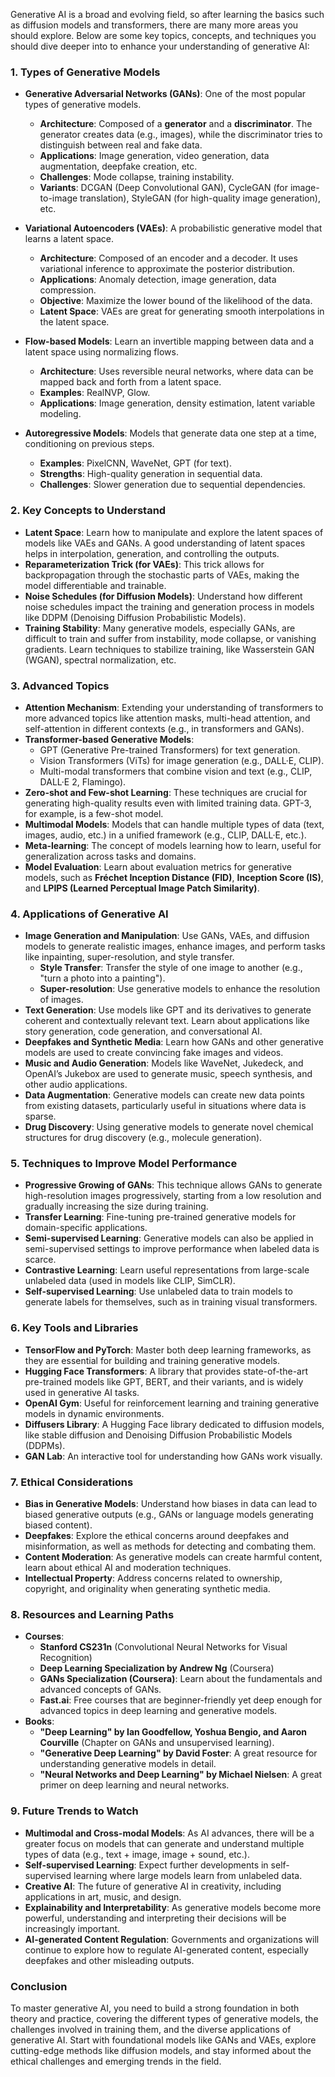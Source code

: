 Generative AI is a broad and evolving field, so after learning the basics such as diffusion models and transformers, there are many more areas you should explore. Below are some key topics, concepts, and techniques you should dive deeper into to enhance your understanding of generative AI:

### 1. **Types of Generative Models**
   - **Generative Adversarial Networks (GANs)**: One of the most popular types of generative models.
     - **Architecture**: Composed of a **generator** and a **discriminator**. The generator creates data (e.g., images), while the discriminator tries to distinguish between real and fake data.
     - **Applications**: Image generation, video generation, data augmentation, deepfake creation, etc.
     - **Challenges**: Mode collapse, training instability.
     - **Variants**: DCGAN (Deep Convolutional GAN), CycleGAN (for image-to-image translation), StyleGAN (for high-quality image generation), etc.
     
   - **Variational Autoencoders (VAEs)**: A probabilistic generative model that learns a latent space.
     - **Architecture**: Composed of an encoder and a decoder. It uses variational inference to approximate the posterior distribution.
     - **Applications**: Anomaly detection, image generation, data compression.
     - **Objective**: Maximize the lower bound of the likelihood of the data.
     - **Latent Space**: VAEs are great for generating smooth interpolations in the latent space.

   - **Flow-based Models**: Learn an invertible mapping between data and a latent space using normalizing flows.
     - **Architecture**: Uses reversible neural networks, where data can be mapped back and forth from a latent space.
     - **Examples**: RealNVP, Glow.
     - **Applications**: Image generation, density estimation, latent variable modeling.

   - **Autoregressive Models**: Models that generate data one step at a time, conditioning on previous steps.
     - **Examples**: PixelCNN, WaveNet, GPT (for text).
     - **Strengths**: High-quality generation in sequential data.
     - **Challenges**: Slower generation due to sequential dependencies.

### 2. **Key Concepts to Understand**
   
   - **Latent Space**: Learn how to manipulate and explore the latent spaces of models like VAEs and GANs. A good understanding of latent spaces helps in interpolation, generation, and controlling the outputs.
   - **Reparameterization Trick (for VAEs)**: This trick allows for backpropagation through the stochastic parts of VAEs, making the model differentiable and trainable.
   - **Noise Schedules (for Diffusion Models)**: Understand how different noise schedules impact the training and generation process in models like DDPM (Denoising Diffusion Probabilistic Models).
   - **Training Stability**: Many generative models, especially GANs, are difficult to train and suffer from instability, mode collapse, or vanishing gradients. Learn techniques to stabilize training, like Wasserstein GAN (WGAN), spectral normalization, etc.

### 3. **Advanced Topics**
   
   - **Attention Mechanism**: Extending your understanding of transformers to more advanced topics like attention masks, multi-head attention, and self-attention in different contexts (e.g., in transformers and GANs).
   - **Transformer-based Generative Models**:
     - GPT (Generative Pre-trained Transformers) for text generation.
     - Vision Transformers (ViTs) for image generation (e.g., DALL·E, CLIP).
     - Multi-modal transformers that combine vision and text (e.g., CLIP, DALL·E 2, Flamingo).
   - **Zero-shot and Few-shot Learning**: These techniques are crucial for generating high-quality results even with limited training data. GPT-3, for example, is a few-shot model.
   - **Multimodal Models**: Models that can handle multiple types of data (text, images, audio, etc.) in a unified framework (e.g., CLIP, DALL·E, etc.).
   - **Meta-learning**: The concept of models learning how to learn, useful for generalization across tasks and domains. 
   - **Model Evaluation**: Learn about evaluation metrics for generative models, such as **Fréchet Inception Distance (FID)**, **Inception Score (IS)**, and **LPIPS (Learned Perceptual Image Patch Similarity)**.

### 4. **Applications of Generative AI**
   - **Image Generation and Manipulation**: Use GANs, VAEs, and diffusion models to generate realistic images, enhance images, and perform tasks like inpainting, super-resolution, and style transfer.
     - **Style Transfer**: Transfer the style of one image to another (e.g., "turn a photo into a painting").
     - **Super-resolution**: Use generative models to enhance the resolution of images.
   - **Text Generation**: Use models like GPT and its derivatives to generate coherent and contextually relevant text. Learn about applications like story generation, code generation, and conversational AI.
   - **Deepfakes and Synthetic Media**: Learn how GANs and other generative models are used to create convincing fake images and videos.
   - **Music and Audio Generation**: Models like WaveNet, Jukedeck, and OpenAI’s Jukebox are used to generate music, speech synthesis, and other audio applications.
   - **Data Augmentation**: Generative models can create new data points from existing datasets, particularly useful in situations where data is sparse.
   - **Drug Discovery**: Using generative models to generate novel chemical structures for drug discovery (e.g., molecule generation).

### 5. **Techniques to Improve Model Performance**
   - **Progressive Growing of GANs**: This technique allows GANs to generate high-resolution images progressively, starting from a low resolution and gradually increasing the size during training.
   - **Transfer Learning**: Fine-tuning pre-trained generative models for domain-specific applications.
   - **Semi-supervised Learning**: Generative models can also be applied in semi-supervised settings to improve performance when labeled data is scarce.
   - **Contrastive Learning**: Learn useful representations from large-scale unlabeled data (used in models like CLIP, SimCLR).
   - **Self-supervised Learning**: Use unlabeled data to train models to generate labels for themselves, such as in training visual transformers.

### 6. **Key Tools and Libraries**
   - **TensorFlow and PyTorch**: Master both deep learning frameworks, as they are essential for building and training generative models.
   - **Hugging Face Transformers**: A library that provides state-of-the-art pre-trained models like GPT, BERT, and their variants, and is widely used in generative AI tasks.
   - **OpenAI Gym**: Useful for reinforcement learning and training generative models in dynamic environments.
   - **Diffusers Library**: A Hugging Face library dedicated to diffusion models, like stable diffusion and Denoising Diffusion Probabilistic Models (DDPMs).
   - **GAN Lab**: An interactive tool for understanding how GANs work visually.

### 7. **Ethical Considerations**
   - **Bias in Generative Models**: Understand how biases in data can lead to biased generative outputs (e.g., GANs or language models generating biased content).
   - **Deepfakes**: Explore the ethical concerns around deepfakes and misinformation, as well as methods for detecting and combating them.
   - **Content Moderation**: As generative models can create harmful content, learn about ethical AI and moderation techniques.
   - **Intellectual Property**: Address concerns related to ownership, copyright, and originality when generating synthetic media.

### 8. **Resources and Learning Paths**
   - **Courses**:
     - **Stanford CS231n** (Convolutional Neural Networks for Visual Recognition)
     - **Deep Learning Specialization by Andrew Ng** (Coursera)
     - **GANs Specialization (Coursera)**: Learn about the fundamentals and advanced concepts of GANs.
     - **Fast.ai**: Free courses that are beginner-friendly yet deep enough for advanced topics in deep learning and generative models.
   - **Books**:
     - **"Deep Learning" by Ian Goodfellow, Yoshua Bengio, and Aaron Courville** (Chapter on GANs and unsupervised learning).
     - **"Generative Deep Learning" by David Foster**: A great resource for understanding generative models in detail.
     - **"Neural Networks and Deep Learning" by Michael Nielsen**: A great primer on deep learning and neural networks.

### 9. **Future Trends to Watch**
   - **Multimodal and Cross-modal Models**: As AI advances, there will be a greater focus on models that can generate and understand multiple types of data (e.g., text + image, image + sound, etc.).
   - **Self-supervised Learning**: Expect further developments in self-supervised learning where large models learn from unlabeled data.
   - **Creative AI**: The future of generative AI in creativity, including applications in art, music, and design.
   - **Explainability and Interpretability**: As generative models become more powerful, understanding and interpreting their decisions will be increasingly important.
   - **AI-generated Content Regulation**: Governments and organizations will continue to explore how to regulate AI-generated content, especially deepfakes and other misleading outputs.

### Conclusion
To master generative AI, you need to build a strong foundation in both theory and practice, covering the different types of generative models, the challenges involved in training them, and the diverse applications of generative AI. Start with foundational models like GANs and VAEs, explore cutting-edge methods like diffusion models, and stay informed about the ethical challenges and emerging trends in the field.